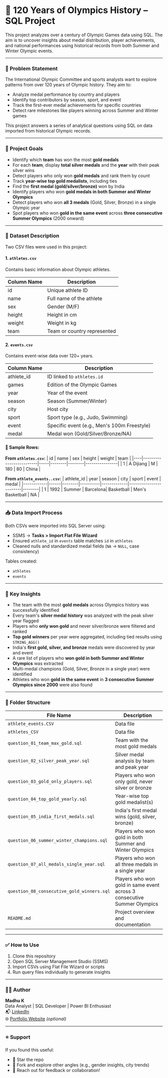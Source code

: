 # 🏅 120 Years of Olympics History – SQL Project

This project analyzes over a century of Olympic Games data using SQL. The aim is to uncover insights about medal distribution, player achievements, and national performances using historical records from both Summer and Winter Olympic events.

---

### 📌 Problem Statement

The International Olympic Committee and sports analysts want to explore patterns from over 120 years of Olympic history. They aim to:

- Analyze medal performance by country and players
- Identify top contributors by season, sport, and event
- Track the first-ever medal achievements for specific countries
- Detect rare milestones like players winning across Summer and Winter games

This project answers a series of analytical questions using SQL on data imported from historical Olympic records.

---

### 🎯 Project Goals

- Identify which **team** has won the most **gold medals**
- For each **team**, display **total silver medals** and the **year** with their peak silver wins
- Detect players who only won **gold medals** and rank them by count
- Track **year-wise top gold medalists**, including ties
- Find the **first medal (gold/silver/bronze)** won by India
- Identify players who won **gold medals in both Summer and Winter Olympics**
- Detect players who won **all 3 medals** (Gold, Silver, Bronze) in a single Olympic year
- Spot players who won **gold in the same event** across **three consecutive Summer Olympics** (2000 onward)

---

### 🧾 Dataset Description

Two CSV files were used in this project:

#### 1. `athletes.csv`
Contains basic information about Olympic athletes.

| Column Name | Description                          |
|-------------|--------------------------------------|
| id          | Unique athlete ID                    |
| name        | Full name of the athlete             |
| sex         | Gender (M/F)                         |
| height      | Height in cm                         |
| weight      | Weight in kg                         |
| team        | Team or country represented          |

#### 2. `events.csv`
Contains event-wise data over 120+ years.

| Column Name   | Description                                   |
|---------------|-----------------------------------------------|
| athlete_id    | ID linked to `athletes.id`                    |
| games         | Edition of the Olympic Games                  |
| year          | Year of the event                             |
| season        | Season (Summer/Winter)                        |
| city          | Host city                                     |
| sport         | Sport type (e.g., Judo, Swimming)             |
| event         | Specific event (e.g., Men's 100m Freestyle)   |
| medal         | Medal won (Gold/Silver/Bronze/NA)             |

#### 🧪 Sample Rows:

**From `athletes.csv`:**
| id | name                    | sex | height | weight | team           |
|----|-------------------------|-----|--------|--------|----------------|
| 1  | A Dijiang               | M   | 180    | 80     | China          |

**From `athlete_events..csv`:**
| athlete_id | year | season | city     | sport       | event                  | medal |
|------------|------|--------|----------|-------------|------------------------|--------|
| 1          | 1992 | Summer | Barcelona| Basketball  | Men's Basketball       | NA     |

---

### 📥 Data Import Process

Both CSVs were imported into SQL Server using:
- SSMS → **Tasks > Import Flat File Wizard**
- Ensured `athlete_id` in `events` table matches `id` in `athletes`
- Cleaned nulls and standardized medal fields (`NA` → `NULL`, case consistency)

Tables created:
- `athletes`
- `events`

---

### 📌 Key Insights

- The team with the most **gold medals** across Olympics history was successfully identified
- Every team's **silver medal history** was analyzed with the peak silver year flagged
- Players who **only won gold** and never silver/bronze were filtered and ranked
- **Top gold winners** per year were aggregated, including tied results using `STRING_AGG()`
- India's **first gold, silver, and bronze** medals were discovered by year and event
- A rare list of players who **won gold in both Summer and Winter Olympics** was extracted
- Multi-medal champions (Gold, Silver, Bronze in a single year) were identified
- Athletes who won **gold in the same event** in **3 consecutive Summer Olympics since 2000** were also found

---

### 📁 Folder Structure

| File Name                                | Description                                                            |
|------------------------------------------|------------------------------------------------------------------------|
| `athlete_events.CSV`                     | Data file                                                              |
| `athletes_CSV`                           | Data file                                                              |
| `question_01_team_max_gold.sql`          | Team with the most gold medals                                         |
| `question_02_silver_peak_year.sql`       | Silver medal analysis by team and peak year                            |
| `question_03_gold_only_players.sql`      | Players who won only gold, never silver or bronze                      |
| `question_04_top_gold_yearly.sql`        | Year-wise top gold medalist(s)                                         |
| `question_05_india_first_medals.sql`     | India's first medal wins (gold, silver, bronze)                        |
| `question_06_summer_winter_champions.sql`| Players who won gold in both Summer and Winter Olympics                |
| `question_07_all_medals_single_year.sql` | Players who won all three medals in a single year                      |
| `question_08_consecutive_gold_winners.sql`| Players who won gold in same event across 3 consecutive Summer Olympics |
| `README.md`                              | Project overview and documentation                                     |

---

### ✅ How to Use

1. Clone this repository
2. Open SQL Server Management Studio (SSMS)
3. Import CSVs using Flat File Wizard or scripts
4. Run query files individually to generate insights

---

### 👨‍💻 Author

**Madhu K**  
Data Analyst | SQL Developer | Power BI Enthusiast  
📬 [LinkedIn](#)  
🌐 [Portfolio Website](#) *(optional)*

---

### ⭐️ Support

If you found this useful:
- 🌟 Star the repo
- 🍴 Fork and explore other angles (e.g., gender insights, city trends)
- 📧 Reach out for feedback or collaboration!
